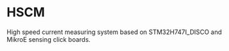 # HSCM
High speed current measuring system based on STM32H747I_DISCO and MikroE sensing click boards.

